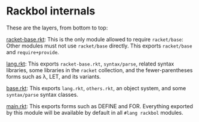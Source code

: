# Rackbol internals

These are the layers, from bottom to top:

[racket-base.rkt](racket-base.rkt):
This is the only module allowed to require `racket/base`:
Other modules must not use `racket/base` directly.
This exports `racket/base` and `require+provide`.

[lang.rkt](lang.rkt):
This exports `racket-base.rkt`,
`syntax/parse`, related syntax libraries,
some libraries in the `racket` collection,
and the fewer-parentheses forms such as λ, LET, and its variants.

[base.rkt](base.rkt):
This exports `lang.rkt`,
`others.rkt`,
an object system,
and some `syntax/parse` syntax classes.

[main.rkt](library.rkt):
This exports forms such as DEFINE and FOR.
Everything exported by this module will be available by default in all `#lang rackbol` modules.
